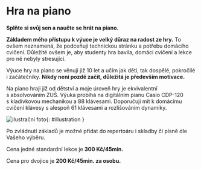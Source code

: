 [//]: # (##NAME## hra-na-piano)
[//]: # (##MENUITEM## Hra na piano)
[//]: # (##DESCRIPTION## hra na piano)
[//]: # (##QUOTE## quotes-hra-na-piano)

# Hra na piano

**Splňte si svůj sen a&nbsp;naučte se hrát na piano.**

**Základem mého přístupu k výuce je velký důraz na radost ze hry.** To ovšem neznamená, že podceňuji technickou stránku a&nbsp;potřebu domácího cvičení. Důležité ovšem je, aby studenty hra bavila, domácí cvičení a&nbsp;lekce pro ně nebyly stresující.

Výuce hry na piano se věnuji již 10 let a&nbsp;učím jak děti, tak dospělé, pokročilé i&nbsp;začátečníky. **Nikdy není pozdě začít, důležitá je především motivace.**

Na piano hraji již od dětství a moje úroveň hry je ekvivalentní s&nbsp;absolvováním ZUŠ. Výuka probíhá na digitálním pianu Casio CDP-120 s&nbsp;kladívkovou mechanikou a&nbsp;88 klávesami. Doporučuji mít k&nbsp;domácímu cvičení klávesy s&nbsp;alespoň 61 klávesami a&nbsp;rozlišováním dynamiky.

![ilustrační foto](/images/lektorkavpraze-hra-na-piano.jpg){: #illustration }

Po zvládnutí základů je možné přidat do repertoáru i&nbsp;skladby či písně dle Vašeho výběru.

Cena jedné standardní lekce je **300 Kč/45min.**

Cena pro dvojice je **200 Kč/45min. za osobu.**
